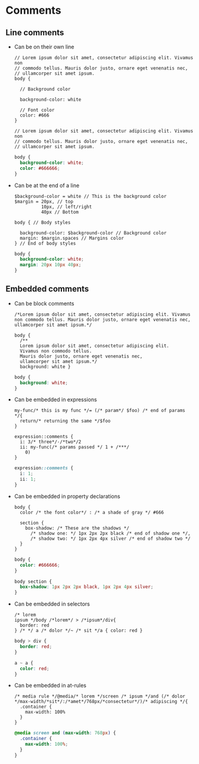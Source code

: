 # Comments

## Line comments

- Can be on their own line

  ~~~ lay
  // Lorem ipsum dolor sit amet, consectetur adipiscing elit. Vivamus non
  // commodo tellus. Mauris dolor justo, ornare eget venenatis nec,
  // ullamcorper sit amet ipsum.
  body {

    // Background color

    background-color: white

    // Font color
    color: #666
  }

  // Lorem ipsum dolor sit amet, consectetur adipiscing elit. Vivamus non
  // commodo tellus. Mauris dolor justo, ornare eget venenatis nec,
  // ullamcorper sit amet ipsum.

  ~~~

  ~~~ css
  body {
    background-color: white;
    color: #666666;
  }
  ~~~

- Can be at the end of a line

  ~~~ lay
  $background-color = white // This is the background color
  $margin = 20px, // top
            10px, // left/right
            40px // Bottom

  body { // Body styles

    background-color: $background-color // Background color
    margin: $margin.spaces // Margins color
  } // End of body styles
  ~~~

  ~~~ css
  body {
    background-color: white;
    margin: 20px 10px 40px;
  }
  ~~~

## Embedded comments

- Can be block comments

  ~~~ lay
  /*Lorem ipsum dolor sit amet, consectetur adipiscing elit. Vivamus non commodo tellus. Mauris dolor justo, ornare eget venenatis nec, ullamcorper sit amet ipsum.*/

  body {
    /**
    Lorem ipsum dolor sit amet, consectetur adipiscing elit.
    Vivamus non commodo tellus.
    Mauris dolor justo, ornare eget venenatis nec,
    ullamcorper sit amet ipsum.*/
    background: white }
  ~~~

  ~~~ css
  body {
    background: white;
  }
  ~~~

- Can be embedded in expressions

  ~~~ lay
  my-func/* this is my func */= (/* param*/ $foo) /* end of params */{
    return/* returning the same */$foo
  }

  expression::comments {
    i: 3/* three*/-/*two*/2
    ii: my-func(/* params passed */ 1 + /***/
      0)
  }
  ~~~

  ~~~ css
  expression::comments {
    i: 1;
    ii: 1;
  }
  ~~~

- Can be embedded in property declarations

  ~~~ lay
  body {
    color /* the font color*/ : /* a shade of gray */ #666

    section {
      box-shadow: /* These are the shadows */
        /* shadow one: */ 1px 2px 2px black /* end of shadow one */,
        /* shadow two: */ 1px 2px 4px silver /* end of shadow two */
    }
  }
  ~~~

  ~~~ css
  body {
    color: #666666;
  }

  body section {
    box-shadow: 1px 2px 2px black, 1px 2px 4px silver;
  }
  ~~~

- Can be embedded in selectors

  ~~~ lay
  /* lorem
  ipsum */body /*lorem*/ > /*ipsum*/div{
    border: red
  } /* */ a /* dolor */~ /* sit */a { color: red }
  ~~~

  ~~~ css
  body > div {
    border: red;
  }

  a ~ a {
    color: red;
  }
  ~~~

- Can be embedded in at-rules

  ~~~ lay
  /* media rule */@media/* lorem */screen /* ipsum */and (/* dolor */max-width/*sit*/:/*amet*/768px/*consectetur*/)/* adipiscing */{
    .container {
      max-width: 100%
    }
  }
  ~~~

  ~~~ css
  @media screen and (max-width: 768px) {
    .container {
      max-width: 100%;
    }
  }
  ~~~
